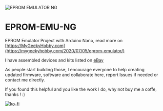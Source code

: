 ![EPROM EMULATOR NG](https://github.com/Kris-Sekula/EPROM-EMU-NG/blob/master/Pictures/EMU_1.5_ready_descr.jpg)
# EPROM-EMU-NG
EPROM Emulator Project with Arduino Nano, read more on [https://MyGeekyHobby.com](https://mygeekyhobby.com/2020/07/05/eprom-emulator/)

I have assembled devices and kits listed on [eBay](https://www.ebay.com/sch/avr4sale/m.html?_nkw=&_armrs=1&_ipg=&_from=)

As people start building those, I encourage everyone to help creating updated firmware, software and collaborate here, report Issues if needed or contact me directly.

If you found this helpful and you like the work I do, why not buy me a coffe, thanks ! :)

[![ko-fi](https://www.ko-fi.com/img/githubbutton_sm.svg)](https://ko-fi.com/R6R52KGCD)
